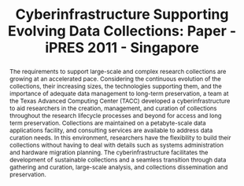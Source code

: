---
abstract: The requirements to support large-scale and complex research collections
  are growing at an accelerated pace. Considering the continuous evolution of the
  collections, their increasing sizes, the technologies supporting them, and the importance
  of adequate data management to long-term preservation, a team at the Texas Advanced
  Computing Center (TACC) developed a cyberinfrastructure to aid researchers in the
  creation, management, and curation of collections throughout the research lifecycle
  processes and beyond for access and long term preservation. Collections are maintained
  on a petabyte-scale data applications facility, and consulting services are available
  to address data curation needs. In this environment, researchers have the flexibility
  to build their collections without having to deal with details such as systems administration
  and hardware migration planning. The cyberinfrastructure facilitates the development
  of sustainable collections and a seamless transition through data gathering and
  curation, large-scale analysis, and collections dissemination and preservation.
creators:
- Jordan, Christopher
- Esteva, Maria
- Walling, David
- Urban, Tomislav
date: null
document_url: https://services.phaidra.univie.ac.at/api/object/o:294218/download
grand_parent: iPRES
institutions: []
keywords:
- singapore
- data management
- preservation
- storage architecture
- metadata
landing_page_url: https://phaidra.univie.ac.at/o:294218
language: eng
layout: publication
license: CC BY-SA 3.0 AT
notes_url: null
parent: iPRES 2011
presentation_url: null
size: 496606
source_name: iPRES
title: 'Cyberinfrastructure Supporting Evolving Data Collections: Paper - iPRES 2011
  - Singapore'
type: paper
year: 2011
---